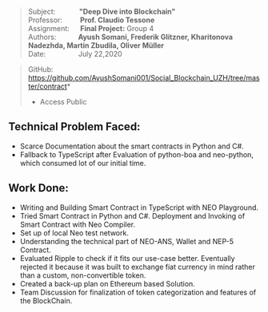 
> Subject: &nbsp;  &emsp; &emsp; **"Deep Dive into Blockchain"** <br>
> Professor:&emsp; &emsp; **Prof. Claudio Tessone** <br>
> Assignment: &emsp; **Final Project:** Group 4 <br>
> Authors: &emsp; &emsp; &nbsp;**Ayush Somani, Frederik Glitzner, Kharitonova Nadezhda, Martin Zbudila, Oliver Müller** <br>
> Date: &ensp; &ensp; &emsp; &emsp; &nbsp;July 22,2020  <br>

> GitHub: https://github.com/AyushSomani001/Social_Blockchain_UZH/tree/master/contract*   <br>
> - Access Public  


## **Technical Problem Faced:** <br>
- Scarce Documentation about the smart contracts in Python and C#.
- Fallback to TypeScript after Evaluation of python-boa and neo-python, which consumed lot of our initial time.

## **Work Done:** <br>
- Writing and Building Smart Contract in TypeScript with NEO Playground.
- Tried Smart Contract in Python and C#. Deployment and Invoking of Smart Contract with Neo Compiler.
- Set up of local Neo test network.
- Understanding the technical part of NEO-ANS, Wallet and NEP-5 Contract.
- Evaluated Ripple to check if it fits our use-case better. Eventually rejected it because it was built to exchange fiat currency in mind rather than a custom, non-convertible token.
- Created a back-up plan on Ethereum based Solution.
- Team Discussion for finalization of token categorization and features of the BlockChain.
 
